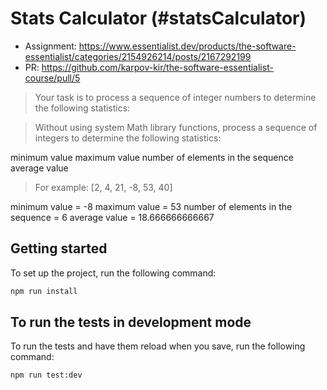 # Stats Calculator (#statsCalculator)

- Assignment: https://www.essentialist.dev/products/the-software-essentialist/categories/2154926214/posts/2167292199
- PR: https://github.com/karpov-kir/the-software-essentialist-course/pull/5

> Your task is to process a sequence of integer numbers to determine the following statistics:

> Without using system Math library functions, process a sequence of integers to determine the following statistics:

minimum value
maximum value
number of elements in the sequence
average value

> For example: [2, 4, 21, -8, 53, 40]

minimum value = -8
maximum value = 53
number of elements in the sequence = 6
average value = 18.666666666667

## Getting started

To set up the project, run the following command:

```bash
npm run install
```

## To run the tests in development mode

To run the tests and have them reload when you save, run the following command:

```bash
npm run test:dev
```
